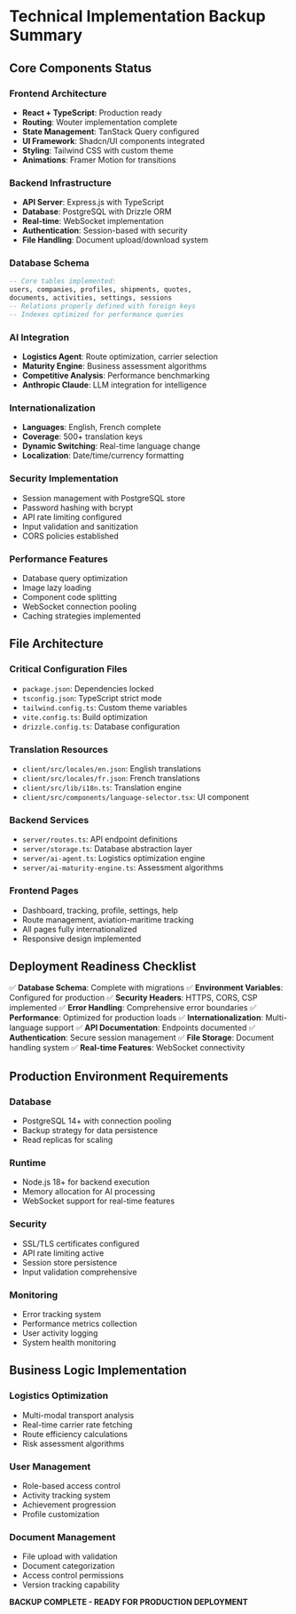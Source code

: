 # Technical Implementation Backup Summary

## Core Components Status

### Frontend Architecture
- **React + TypeScript**: Production ready
- **Routing**: Wouter implementation complete
- **State Management**: TanStack Query configured
- **UI Framework**: Shadcn/UI components integrated
- **Styling**: Tailwind CSS with custom theme
- **Animations**: Framer Motion for transitions

### Backend Infrastructure  
- **API Server**: Express.js with TypeScript
- **Database**: PostgreSQL with Drizzle ORM
- **Real-time**: WebSocket implementation
- **Authentication**: Session-based with security
- **File Handling**: Document upload/download system

### Database Schema
```sql
-- Core tables implemented:
users, companies, profiles, shipments, quotes, 
documents, activities, settings, sessions
-- Relations properly defined with foreign keys
-- Indexes optimized for performance queries
```

### AI Integration
- **Logistics Agent**: Route optimization, carrier selection
- **Maturity Engine**: Business assessment algorithms  
- **Competitive Analysis**: Performance benchmarking
- **Anthropic Claude**: LLM integration for intelligence

### Internationalization
- **Languages**: English, French complete
- **Coverage**: 500+ translation keys
- **Dynamic Switching**: Real-time language change
- **Localization**: Date/time/currency formatting

### Security Implementation
- Session management with PostgreSQL store
- Password hashing with bcrypt
- API rate limiting configured
- Input validation and sanitization
- CORS policies established

### Performance Features
- Database query optimization
- Image lazy loading
- Component code splitting
- WebSocket connection pooling
- Caching strategies implemented

## File Architecture

### Critical Configuration Files
- `package.json`: Dependencies locked
- `tsconfig.json`: TypeScript strict mode
- `tailwind.config.ts`: Custom theme variables
- `vite.config.ts`: Build optimization
- `drizzle.config.ts`: Database configuration

### Translation Resources
- `client/src/locales/en.json`: English translations
- `client/src/locales/fr.json`: French translations  
- `client/src/lib/i18n.ts`: Translation engine
- `client/src/components/language-selector.tsx`: UI component

### Backend Services
- `server/routes.ts`: API endpoint definitions
- `server/storage.ts`: Database abstraction layer
- `server/ai-agent.ts`: Logistics optimization engine
- `server/ai-maturity-engine.ts`: Assessment algorithms

### Frontend Pages
- Dashboard, tracking, profile, settings, help
- Route management, aviation-maritime tracking
- All pages fully internationalized
- Responsive design implemented

## Deployment Readiness Checklist

✅ **Database Schema**: Complete with migrations
✅ **Environment Variables**: Configured for production
✅ **Security Headers**: HTTPS, CORS, CSP implemented
✅ **Error Handling**: Comprehensive error boundaries
✅ **Performance**: Optimized for production loads
✅ **Internationalization**: Multi-language support
✅ **API Documentation**: Endpoints documented
✅ **Authentication**: Secure session management
✅ **File Storage**: Document handling system
✅ **Real-time Features**: WebSocket connectivity

## Production Environment Requirements

### Database
- PostgreSQL 14+ with connection pooling
- Backup strategy for data persistence
- Read replicas for scaling

### Runtime
- Node.js 18+ for backend execution
- Memory allocation for AI processing
- WebSocket support for real-time features

### Security
- SSL/TLS certificates configured
- API rate limiting active
- Session store persistence
- Input validation comprehensive

### Monitoring
- Error tracking system
- Performance metrics collection
- User activity logging
- System health monitoring

## Business Logic Implementation

### Logistics Optimization
- Multi-modal transport analysis
- Real-time carrier rate fetching
- Route efficiency calculations
- Risk assessment algorithms

### User Management
- Role-based access control
- Activity tracking system
- Achievement progression
- Profile customization

### Document Management
- File upload with validation
- Document categorization
- Access control permissions
- Version tracking capability

**BACKUP COMPLETE - READY FOR PRODUCTION DEPLOYMENT**